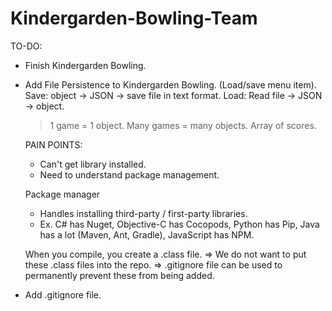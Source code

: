 # Kindergarden-Bowling-Team

TO-DO:

 - Finish Kindergarden Bowling.
	
 - Add File Persistence to Kindergarden Bowling.
	(Load/save menu item).
	Save: object -> JSON -> save file in text format.
	Load: Read file -> JSON -> object.
	 > 1 game = 1 object. Many games = many objects. Array of scores.

	PAIN POINTS: 
	 - Can't get library installed.
	 - Need to understand package management.

	Package manager
	 - Handles installing third-party / first-party libraries.
	 - Ex. C# has Nuget, Objective-C has Cocopods, Python has Pip, Java has a lot (Maven, Ant, Gradle), JavaScript has NPM.

	When you compile, you create a .class file.
	 => We do not want to put these .class files into the repo.
	 => .gitignore file can be used to permanently prevent these from being added.

 - Add .gitignore file.